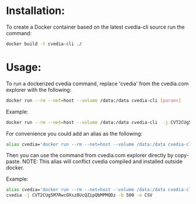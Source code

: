 # Installation:

To create a Docker container based on the latest cvedia-cli source run the command:
```bash
docker build -t cvedia-cli ./
```

# Usage:

To run a dockerized cvedia command, replace 'cvedia' from the cvedia.com explorer with the following:
```bash
docker run --rm --net=host --volume /data:/data cvedia-cli [params]
```
Example:
```bash
docker run --rm --net=host --volume /data:/data cvedia-cli  -j CVT2CUg5M7RwcOXsz8UcQZipQbMPMQDz -b 500 -o CSV
```

For convenience you could add an alias as the following:
```bash
alias cvedia='docker run --rm --net=host --volume /data:/data cvedia-cli'
```
Then you can use the command from cvedia.com explorer directly by copy-paste.
NOTE: This alias will conflict cvedia compiled and installed outside docker.

Example:
```bash
alias cvedia='docker run --rm --net=host --volume /data:/data cvedia-cli'
cvedia -j CVT2CUg5M7RwcOXsz8UcQZipQbMPMQDz -b 500 -o CSV
```
